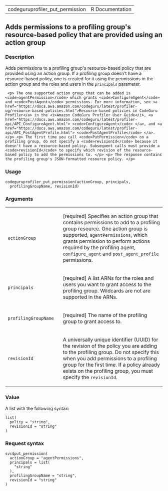 <table style="width: 100%;">
<tbody>
<tr class="odd">
<td>codeguruprofiler_put_permission</td>
<td style="text-align: right;">R Documentation</td>
</tr>
</tbody>
</table>

## Adds permissions to a profiling group's resource-based policy that are provided using an action group

### Description

Adds permissions to a profiling group's resource-based policy that are
provided using an action group. If a profiling group doesn't have a
resource-based policy, one is created for it using the permissions in
the action group and the roles and users in the `principals` parameter.

     <p> The one supported action group that can be added is <code>agentPermission</code> which grants <code>ConfigureAgent</code> and <code>PostAgent</code> permissions. For more information, see <a href="https://docs.aws.amazon.com/codeguru/latest/profiler-ug/resource-based-policies.html">Resource-based policies in CodeGuru Profiler</a> in the <i>Amazon CodeGuru Profiler User Guide</i>, <a href="https://docs.aws.amazon.com/codeguru/latest/profiler-api/API_ConfigureAgent.html"> <code>ConfigureAgent</code> </a>, and <a href="https://docs.aws.amazon.com/codeguru/latest/profiler-api/API_PostAgentProfile.html"> <code>PostAgentProfile</code> </a>. </p> <p> The first time you call <code>PutPermission</code> on a profiling group, do not specify a <code>revisionId</code> because it doesn't have a resource-based policy. Subsequent calls must provide a <code>revisionId</code> to specify which revision of the resource-based policy to add the permissions to. </p> <p> The response contains the profiling group's JSON-formatted resource policy. </p> 

### Usage

    codeguruprofiler_put_permission(actionGroup, principals,
      profilingGroupName, revisionId)

### Arguments

<table>
<colgroup>
<col style="width: 35%" />
<col style="width: 65%" />
</colgroup>
<tbody>
<tr class="odd">
<td><code
id="codeguruprofiler_put_permission_:_actionGroup">actionGroup</code></td>
<td><p>[required] Specifies an action group that contains permissions to
add to a profiling group resource. One action group is supported,
<code>agentPermissions</code>, which grants permission to perform
actions required by the profiling agent, <code>configure_agent</code>
and <code>post_agent_profile</code> permissions.</p></td>
</tr>
<tr class="even">
<td><code
id="codeguruprofiler_put_permission_:_principals">principals</code></td>
<td><p>[required] A list ARNs for the roles and users you want to grant
access to the profiling group. Wildcards are not are supported in the
ARNs.</p></td>
</tr>
<tr class="odd">
<td><code
id="codeguruprofiler_put_permission_:_profilingGroupName">profilingGroupName</code></td>
<td><p>[required] The name of the profiling group to grant access
to.</p></td>
</tr>
<tr class="even">
<td><code
id="codeguruprofiler_put_permission_:_revisionId">revisionId</code></td>
<td><p>A universally unique identifier (UUID) for the revision of the
policy you are adding to the profiling group. Do not specify this when
you add permissions to a profiling group for the first time. If a policy
already exists on the profiling group, you must specify the
<code>revisionId</code>.</p></td>
</tr>
</tbody>
</table>

### Value

A list with the following syntax:

    list(
      policy = "string",
      revisionId = "string"
    )

### Request syntax

    svc$put_permission(
      actionGroup = "agentPermissions",
      principals = list(
        "string"
      ),
      profilingGroupName = "string",
      revisionId = "string"
    )
